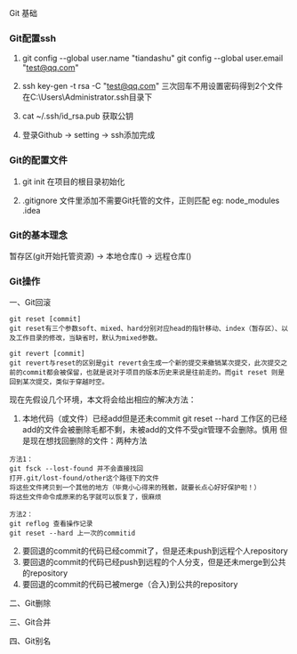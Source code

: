 Git 基础

### Git配置ssh

1. git config --global user.name "tiandashu"
   git config --global user.email "test@qq.com"

2. ssh key-gen -t rsa -C "test@qq.com"
   三次回车不用设置密码得到2个文件在C:\Users\Administrator\.ssh目录下

3. cat ~/.ssh/id_rsa.pub
   获取公钥

4. 登录Github -> setting -> ssh添加完成

### Git的配置文件

1. git init 在项目的根目录初始化

2. .gitignore 文件里添加不需要Git托管的文件，正则匹配
   eg: node_modules   .idea


### Git的基本理念

暂存区(git开始托管资源) -> 本地仓库() -> 远程仓库()

### Git操作

一、Git回滚
```
git reset [commit] 
git reset有三个参数soft、mixed、hard分别对应head的指针移动、index（暂存区）、以及工作目录的修改，当缺省时，默认为mixed参数。

git revert [commit]
git revert与reset的区别是git revert会生成一个新的提交来撤销某次提交，此次提交之前的commit都会被保留，也就是说对于项目的版本历史来说是往前走的。而git reset 则是回到某次提交，类似于穿越时空。
```

现在先假设几个环境，本文将会给出相应的解决方法： 
1. 本地代码（或文件）已经add但是还未commit
git reset --hard  工作区的已经add的文件会被删除毛都不剩，未被add的文件不受git管理不会删除。慎用
但是现在想找回删除的文件：两种方法
```
方法1：
git fsck --lost-found 并不会直接找回
打开.git/lost-found/other这个路径下的文件
将这些文件拷贝到一个其他的地方（毕竟小心得来的残骸，就要长点心好好保护啦！）
将这些文件命令成原来的名字就可以恢复了，很麻烦

方法2：
git reflog 查看操作记录
git reset --hard 上一次的commitid   
```


2. 要回退的commit的代码已经commit了，但是还未push到远程个人repository 
3. 要回退的commit的代码已经push到远程的个人分支，但是还未merge到公共的repository 
4. 要回退的commit的代码已被merge（合入)到公共的repository







二、Git删除

三、Git合并

四、Git别名